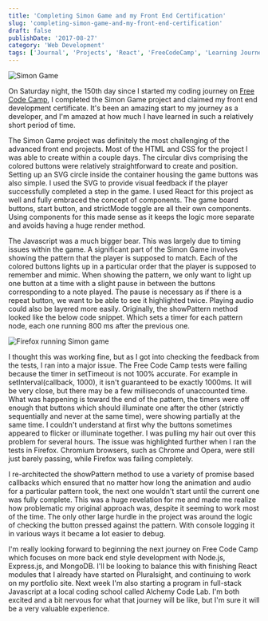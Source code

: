 ```yaml
---
title: 'Completing Simon Game and my Front End Certification'
slug: 'completing-simon-game-and-my-front-end-certification'
draft: false
publishDate: '2017-08-27'
category: 'Web Development'
tags: ['Journal', 'Projects', 'React', 'FreeCodeCamp', 'Learning Journey', 'Web Development Challenges']
---
```

![Simon Game](images/2017-08-simon-game.jpg#center)

On Saturday night, the 150th day since I started my coding journey on [Free Code Camp](http://freecodecamp.org), I completed the Simon Game project and claimed my front end development certificate. It's been an amazing start to my journey as a developer, and I'm amazed at how much I have learned in such a relatively short period of time.

The Simon Game project was definitely the most challenging of the advanced front end projects. Most of the HTML and CSS for the project I was able to create within a couple days. The circular divs comprising the colored buttons were relatively straightforward to create and position. Setting up an SVG circle inside the container housing the game buttons was also simple. I used the SVG to provide visual feedback if the player successfully completed a step in the game. I used React for this project as well and fully embraced the concept of components. The game board buttons, start button, and strictMode toggle are all their own components. Using components for this made sense as it keeps the logic more separate and avoids having a huge render method.

The Javascript was a much bigger bear. This was largely due to timing issues within the game. A significant part of the Simon Game involves showing the pattern that the player is supposed to match. Each of the colored buttons lights up in a particular order that the player is supposed to remember and mimic. When showing the pattern, we only want to light up one button at a time with a slight pause in between the buttons corresponding to a note played. The pause is necessary as if there is a repeat button, we want to be able to see it highlighted twice. Playing audio could also be layered more easily. Originally, the showPattern method looked like the below code snippet. Which sets a timer for each pattern node, each one running 800 ms after the previous one.

![Firefox running Simon game](images/2017-08-simon-firefox.jpg)

I thought this was working fine, but as I got into checking the feedback from the tests, I ran into a major issue. The Free Code Camp tests were failing because the timer in setTimeout is not 100% accurate. For example in setInterval(callback, 1000), it isn't guaranteed to be exactly 1000ms. It will be very close, but there may be a few milliseconds of unaccounted time. What was happening is toward the end of the pattern, the timers were off enough that buttons which should illuminate one after the other (strictly sequentially and never at the same time), were showing partially at the same time. I couldn't understand at first why the buttons sometimes appeared to flicker or illuminate together. I was pulling my hair out over this problem for several hours. The issue was highlighted further when I ran the tests in Firefox. Chromium browsers, such as Chrome and Opera, were still just barely passing, while Firefox was failing completely.

I re-architected the showPattern method to use a variety of promise based callbacks which ensured that no matter how long the animation and audio for a particular pattern took, the next one wouldn't start until the current one was fully complete. This was a huge revelation for me and made me realize how problematic my original approach was, despite it seeming to work most of the time. The only other large hurdle in the project was around the logic of checking the button pressed against the pattern. With console logging it in various ways it became a lot easier to debug.

I'm really looking forward to beginning the next journey on Free Code Camp which focuses on more back end style development with Node.js, Express.js, and MongoDB. I'll be looking to balance this with finishing React modules that I already have started on Pluralsight, and continuing to work on my portfolio site. Next week I'm also starting a program in full-stack Javascript at a local coding school called Alchemy Code Lab. I'm both excited and a bit nervous for what that journey will be like, but I'm sure it will be a very valuable experience.
